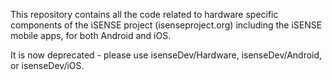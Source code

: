 This repository contains all the code related to hardware specific components of the iSENSE project (isenseproject.org) including the iSENSE mobile apps, for both Android and iOS.

It is now deprecated - please use isenseDev/Hardware, isenseDev/Android, or isenseDev/iOS.
